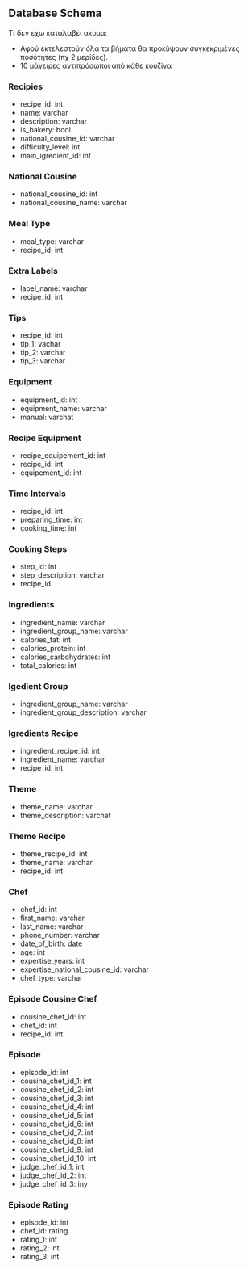 ## Database Schema

Τι δεν εχω καταλαβει ακομα:
* Αφού εκτελεστούν όλα τα βήματα θα προκύψουν συγκεκριμένες ποσότητες (πχ 2 μερίδες).
* 10 μάγειρες αντιπρόσωποι από κάθε κουζίνα

### Recipies
* recipe_id: int
* name: varchar
* description: varchar
* is_bakery: bool
* national_cousine_id: varchar
* difficulty_level: int
* main_igredient_id: int

### National Cousine
* national_cousine_id: int
* national_cousine_name: varchar

### Meal Type
* meal_type: varchar
* recipe_id: int

### Extra Labels
* label_name: varchar
* recipe_id: int

### Tips
* recipe_id: int
* tip_1: vachar
* tip_2: varchar
* tip_3: varchar

### Equipment
* equipment_id: int
* equipment_name: varchar
* manual: varchat

### Recipe Equipment
* recipe_equipement_id: int
* recipe_id: int
* equipement_id: int

### Time Intervals
* recipe_id: int
* preparing_time: int
* cooking_time: int

### Cooking Steps
* step_id: int
* step_description: varchar
* recipe_id

### Ingredients
* ingredient_name: varchar
* ingredient_group_name: varchar
* calories_fat: int
* calories_protein: int
* calories_carbohydrates: int
* total_calories: int

### Igedient Group
* ingredient_group_name: varchar
* ingredient_group_description: varchar

### Igredients Recipe
* ingredient_recipe_id: int
* ingredient_name: varchar
* recipe_id: int

### Theme
* theme_name: varchar
* theme_description: varchat

### Theme Recipe
* theme_recipe_id: int
* theme_name: varchar
* recipe_id: int

### Chef
* chef_id: int
* first_name: varchar
* last_name: varchar
* phone_number: varchar
* date_of_birth: date
* age: int
* expertise_years: int
* expertise_national_cousine_id: varchar
* chef_type: varchar

### Episode Cousine Chef
* cousine_chef_id: int
* chef_id: int
* recipe_id: int

### Episode
* episode_id: int
* cousine_chef_id_1: int
* cousine_chef_id_2: int
* cousine_chef_id_3: int
* cousine_chef_id_4: int
* cousine_chef_id_5: int
* cousine_chef_id_6: int
* cousine_chef_id_7: int
* cousine_chef_id_8: int
* cousine_chef_id_9: int
* cousine_chef_id_10: int
* judge_chef_id_1: int
* judge_chef_id_2: int
* judge_chef_id_3: iny

### Episode Rating
* episode_id: int
* chef_id: rating
* rating_1: int
* rating_2: int
* rating_3: int
